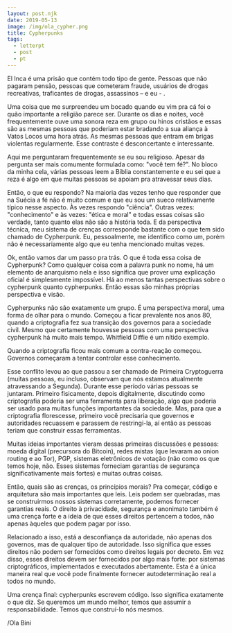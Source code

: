 ```yaml
---
layout: post.njk
date: 2019-05-13
image: /img/ola_cypher.png
title: Cypherpunks
tags:
  - letterpt
  - post
  - pt
---
```


El Inca é uma prisão que contém todo tipo de gente. Pessoas que não pagaram pensão, pessoas que cometeram fraude, usuários de drogas recreativas, traficantes de drogas, assassinos – e eu - .

Uma coisa que me surpreendeu um bocado quando eu vim pra cá foi o quão importante a religião parece ser. Durante os dias e noites, você frequentemente ouve uma sonora reza em grupo ou hinos cristãos e essas são as mesmas pessoas que poderiam estar bradando a sua aliança à Vatos Locos uma hora atrás. As mesmas pessoas que entram em brigas violentas regularmente. Esse contraste é desconcertante e interessante.

Aqui me perguntaram frequentemente se eu sou religioso. Apesar da pergunta ser mais comumente formulada como: "você tem fé?". No bloco da minha cela, várias pessoas leem a Bíblia constantemente e eu sei que a reza é algo em que muitas pessoas se apoiam pra atravessar seus dias.

Então, o que eu respondo? Na maioria das vezes tenho que responder que na Suécia a fé não é muito comum e que eu sou um sueco relativamente típico nesse aspecto. Às vezes respondo "ciência". Outras vezes: "conhecimento" e às vezes: "ética e moral" e todas essas coisas são verdade, tanto quanto elas não são a história toda. E da perspectiva técnica, meu sistema de crenças corresponde bastante com o que tem sido chamado de Cypherpunk. Eu, pessoalmente, me identifico como um, porém não é necessariamente algo que eu tenha mencionado muitas vezes.

Ok, então vamos dar um passo pra trás. O que é toda essa coisa de Cypherpunk? Como qualquer coisa com a palavra punk no nome, há um elemento de anarquismo nela e isso significa que prover uma explicação oficial é simplesmente impossível. Há ao menos tantas perspectivas sobre o cypherpunk quanto cypherpunks. Então essas são minhas próprias perspectiva e visão.

Cypherpunks não são exatamente um grupo. É uma perspectiva moral, uma forma de olhar para o mundo. Começou a ficar prevalente nos anos 80, quando a criptografia fez sua transição dos governos para a sociedade civil. Mesmo que certamente houvesse pessoas com uma perspectiva cypherpunk há muito mais tempo. Whitfield Diffie é um nítido exemplo.

Quando a criptografia ficou mais comum a contra-reação começou. Governos começaram a tentar controlar esse conhecimento.

Esse conflito levou ao que passou a ser chamado de Primeira Cryptoguerra (muitas pessoas, eu incluso, observam que nós estamos atualmente atravessando a Segunda). Durante esse período várias pessoas se juntaram. Primeiro fisicamente, depois digitalmente, discutindo como criptografia poderia ser uma ferramenta para liberação, algo que poderia ser usado para muitas funções importantes da sociedade. Mas, para que a criptografia florescesse, primeiro você precisaria que governos e autoridades recuassem e parassem de restringi-la, aí então as pessoas teriam que construir essas ferramentas.

Muitas ideias importantes vieram dessas primeiras discussões e pessoas: moeda digital (precursora do Bitcoin), redes mistas (que levaram ao onion routing e ao Tor), PGP, sistemas eletrônicos de votação (não como os que temos hoje, não. Esses sistemas forneciam garantias de segurança significativamente mais fortes) e muitas outras coisas.

Então, quais são as crenças, os princípios morais? Pra começar, código e arquitetura são mais importantes que leis. Leis podem ser quebradas, mas se construirmos nossos sistemas corretamente, podemos fornecer garantias reais. O direito à privacidade, segurança e anonimato também é uma crença forte e a ideia de que esses direitos pertencem a todos, não apenas àqueles que podem pagar por isso.

Relacionado a isso, está a desconfiança da autoridade, não apenas dos governos, mas de qualquer tipo de autoridade. Isso significa que esses direitos não podem ser fornecidos como direitos legais por decreto. Em vez disso, esses direitos devem ser fornecidos por algo mais forte: por sistemas criptográficos, implementados e executados abertamente. Esta é a única maneira real que você pode finalmente fornecer autodeterminação real a todos no mundo.

Uma crença final: cypherpunks escrevem código. Isso significa exatamente o que diz. Se queremos um mundo melhor, temos que assumir a responsabilidade. Temos que construí-lo nós mesmos.

/Ola Bini
